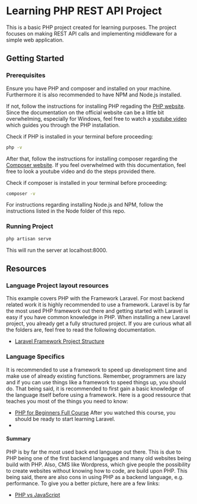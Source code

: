 # Learning PHP REST API Project

This is a basic PHP project created for learning purposes. The project focuses on making REST API calls and implementing middleware for a simple web application.

## Getting Started

### Prerequisites

Ensure you have PHP and composer and  installed on your machine. Furthermore it is also recommended to have NPM and Node.js installed.

If not, follow the instructions for installing PHP regading the [PHP website](https://www.php.net/manual/en/install.php).
Since the documentation on the official website can be a little bit overwhelming, especially for Windows,
feel free to watch a [youtube video](https://www.youtube.com/watch?v=MPRLUd8Pmyo) which guides you through the PHP installation.

Check if PHP is installed in your terminal before proceeding:

```bash
php -v
```

After that, follow the instructions for installing composer regarding the [Composer  website](https://getcomposer.org/doc/00-intro.md).
If you feel overwhelmed with this documentation, feel free to look a youtube video and do the steps provided there.

Check if composer is installed in your terminal before proceeding:

```bash
composer -v
```
For instructions regarding installing Node.js and NPM, follow the instructions listed in the Node folder of this repo.

### Running Project

```bash
php artisan serve
```

This will run the server at localhost:8000.

## Resources

### Language Project layout resources

This example covers PHP with the Framework Laravel. For most backend related work it is highly recommended to use a framework.
Laravel is by far the most used PHP framework out there and getting started with Laravel is easy if you have common knowledge in PHP.
When installing a new Laravel project, you already get a fully structured project. If you are curious what all the folders are, feel free to read the following documentation.
  - [Laravel Framework Project Structure](https://laravel.com/docs/10.x/structure)
    

### Language Specifics

It is recommended to use a framework to speed up development time and make use of already existing functions.
Remember, programmers are lazy and if you can use things like a framework to speed things up, you should do.
That being said, it is recommended to first gain a basic knowledge of the language itself before using a framework.
Here is a good ressource that teaches you most of the things you need to know:
- [PHP for Beginners Full Course](https://www.youtube.com/watch?v=fw5ObX8P6as&t=0s)
After you watched this course, you should be ready to start learning Laravel.
- 
#### Summary

PHP is by far the most used back end language out there. This is due to PHP being one of the first backend languages and many old websites being build with PHP.
Also, CMS like Wordpress, which give people the possibility to create websites without knowing how to code, are build upon PHP.
This being said, there are also cons in using PHP as a backend language, e.g. performance.
To give you a better picture, here are a few links:
  - [PHP vs JavaScript](https://medium.com/geekculture/javascript-vs-php-the-best-language-for-backend-development-79d41736a279#:~:text=PHP%20is%20the%20abbreviation%20for,pages%20and%20database%2Ddriven%20sites)
